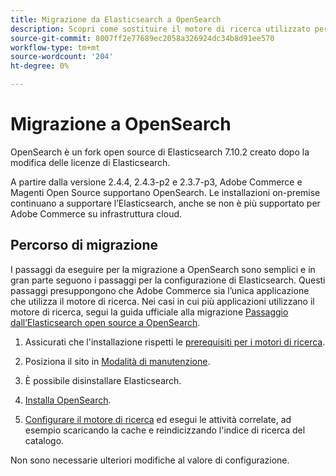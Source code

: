 ```yaml
---
title: Migrazione da Elasticsearch a OpenSearch
description: Scopri come sostituire il motore di ricerca utilizzato per le installazioni on-premise di Adobe Commerce e Magenti Open Source.
source-git-commit: 8007ff2e77689ec2058a326924dc34b8d91ee570
workflow-type: tm+mt
source-wordcount: '204'
ht-degree: 0%

---
```



# Migrazione a OpenSearch

OpenSearch è un fork open source di Elasticsearch 7.10.2 creato dopo la modifica delle licenze di Elasticsearch.

A partire dalla versione 2.4.4, 2.4.3-p2 e 2.3.7-p3, Adobe Commerce e Magenti Open Source supportano OpenSearch. Le installazioni on-premise continuano a supportare l’Elasticsearch, anche se non è più supportato per Adobe Commerce su infrastruttura cloud.

## Percorso di migrazione

I passaggi da eseguire per la migrazione a OpenSearch sono semplici e in gran parte seguono i passaggi per la configurazione di Elasticsearch. Questi passaggi presuppongono che Adobe Commerce sia l’unica applicazione che utilizza il motore di ricerca. Nei casi in cui più applicazioni utilizzano il motore di ricerca, segui la guida ufficiale alla migrazione [Passaggio dall’Elasticsearch open source a OpenSearch](https://opensearch.org/blog/technical-posts/2021/10/moving-from-opensource-elasticsearch-to-opensearch/).

1. Assicurati che l&#39;installazione rispetti le [prerequisiti per i motori di ricerca](https://devdocs.magento.com/guides/v2.4/install-gde/prereq/elasticsearch.html).

1. Posiziona il sito in [Modalità di manutenzione](https://devdocs.magento.com/guides/v2.4/install-gde/install/cli/install-cli-subcommands-maint.html).

1. È possibile disinstallare Elasticsearch.

1. [Installa OpenSearch](https://opensearch.org/docs/latest/opensearch/install/important-settings/).

1. [Configurare il motore di ricerca](https://devdocs.magento.com/guides/v2.4/config-guide/elasticsearch/configure-magento.html) ed esegui le attività correlate, ad esempio scaricando la cache e reindicizzando l&#39;indice di ricerca del catalogo.

Non sono necessarie ulteriori modifiche al valore di configurazione.
